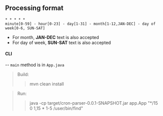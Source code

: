 
## Processing format

	* * * * *
	minute[0-59] - hour[0-23] - day[1-31] - month[1-12,JAN-DEC] - day of week[0-6, SUN-SAT]


- For month, **JAN-DEC** text is also accepted
- For day of week, **SUN-SAT** text is also accepted



#### CLI

-- `main` method is in `App.java`

> Build:
>> mvn clean install

> Run:
>> java -cp target/cron-parser-0.0.1-SNAPSHOT.jar app.App "\*/15 0 1,15 \* 1-5 /user/bin/find"


